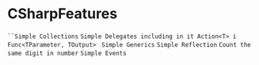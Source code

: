 # CSharpFeatures
`
``Simple Collections
`
`
Simple Delegates including in it Action<T> i Func<TParameter, TOutput> 
`
`
Simple Generics
`
`
Simple Reflection
`
`
Count the same digit in number
`
`
Simple Events
`

